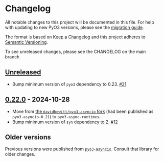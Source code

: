 # Changelog

All notable changes to this project will be documented in this file. For help with updating to new
PyO3 versions, please see the [migration guide](https://pyo3.rs/latest/migration.html).

The format is based on [Keep a Changelog](https://keepachangelog.com/en/1.0.0/)
and this project adheres to [Semantic Versioning](https://semver.org/spec/v2.0.0.html).

To see unreleased changes, please see the CHANGELOG on the main branch.

<!-- towncrier release notes start -->

## [Unreleased]

- Bump minimum version of `pyo3` dependency to 0.23. [#21](https://github.com/PyO3/pyo3-async-runtimes/pull/21)

## [0.22.0] - 2024-10-28

- Move from [the `davidhewitt/pyo3-asyncio` fork](https://github.com/davidhewitt/pyo3-asyncio) (had been published as `pyo3-asyncio-0.21`) to `pyo3-async-runtimes`.
- Bump minimum version of `syn` dependency to 2. [#12](https://github.com/PyO3/pyo3-async-runtimes/pull/12)

## Older versions

Previous versions were published from [`pyo3-asyncio`](https://github.com/awestlake87/pyo3-asyncio). Consult that library for older changes.

[Unreleased]: https://github.com/PyO3/pyo3-async-runtimes/compare/v0.22.0...HEAD
[0.22.0]: https://github.com/PyO3/pyo3-async-runtimes/tree/0.22.0
